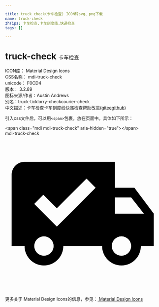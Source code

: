 ```yaml
---

title: truck check(卡车检查) ICON转svg、png下载
name: truck-check
zhTips: 卡车检查,卡车刻度线,快递检查
tags: []

---
```


# truck-check  <small style="font-size: 60%;font-weight: 100">卡车检查</small>


<div class="detail-page">
<p>
<span>
ICON库：
<span class="badge-secondary badge">Material Design Icons</span> 
</span>
<br/>
<span>
CSS名称：
<span class="badge-secondary badge">mdi-truck-check</span> 
</span>
<br/>
<span>
unicode：
<span class="badge-secondary badge">F0CD4</span> 
<copy-btn content='F0CD4' btn-title=""></copy-btn>
<copy-btn :content='String.fromCodePoint(parseInt("F0CD4", 16))' btn-title="复制U"></copy-btn>
</span>
<br/>
<span>
版本：
<span class="badge-secondary badge">3.2.89</span> 
</span>
<br/>
<span>图标来源/作者：<span class="badge-light badge">Austin Andrews</span></span> 
<br/>
<span>别名：<span class="badge-light badge">truck-tick</span><span class="badge-light badge">lorry-check</span><span class="badge-light badge">courier-check</span></span><br/><span class="zh-detail">中文描述：<span class="badge-primary badge">卡车检查</span><span class="badge-primary badge">卡车刻度线</span><span class="badge-primary badge">快递检查</span><span class="help-link"><span>帮助改进</span>(<a href="https://gitee.com/liuwave/icon-helper/edit/master/json/material/truck-check.json" target="_blank" rel="noopener noreferrer">gitee</a><a href="https://github.com/liuwave/icon-helper/edit/master/json/material/truck-check.json" target="_blank" rel="noopener noreferrer">github</a></span>)</span><br/>
</p>
</div>
<div class="alert alert-dark">
  <i class="mdi mdi-truck-check mdi-48px"></i>
  <i class="mdi mdi-truck-check mdi-36px"></i>
  <i class="mdi mdi-truck-check mdi-24px"></i>
  <i class="mdi mdi-truck-check mdi-18px"></i>
</div>
<div>
  <p>引入css文件后，可以用<code>&lt;span&gt;</code>包裹，放在页面中。具体如下所示：    
  </p>
  <div class="alert alert-primary" style="font-size: 14px">
    &lt;span class="mdi mdi-truck-check" aria-hidden="true"&gt;&lt;/span&gt;
    <copy-btn content='<span class="mdi mdi-truck-check" aria-hidden="true"></span>'></copy-btn>
  </div>
  <div class="alert alert-secondary">
    <i class="mdi mdi-truck-check"
    style="font-size: 24px"
    aria-hidden="true"></i> mdi-truck-check
    <copy-btn content="mdi-truck-check" btn-title="复制图标名称"></copy-btn>
  </div>
</div>
<div id="svg" class="svg-wrap">
<svg xmlns="http://www.w3.org/2000/svg" viewBox="0 0 24 24"><path d="M3,4H17V8H20L23,12V17H21A3,3 0 0,1 18,20A3,3 0 0,1 15,17H9A3,3 0 0,1 6,20A3,3 0 0,1 3,17H1V6C1,4.89 1.9,4 3,4M17,9.5V12H21.47L19.5,9.5H17M6,15.5A1.5,1.5 0 0,0 4.5,17A1.5,1.5 0 0,0 6,18.5A1.5,1.5 0 0,0 7.5,17A1.5,1.5 0 0,0 6,15.5M18,15.5A1.5,1.5 0 0,0 16.5,17A1.5,1.5 0 0,0 18,18.5A1.5,1.5 0 0,0 19.5,17A1.5,1.5 0 0,0 18,15.5M8,14L14,8L12.59,6.58L8,11.17L5.91,9.08L4.5,10.5L8,14Z" /></svg>
</div>
<detail full-name='mdi-truck-check'></detail>
    
<div><p>更多关于 Material Design Icons的信息，参见：<a target="_blank" href="https://iconhelper.cn/material.html"> Material Design Icons</a>
</p></div>
